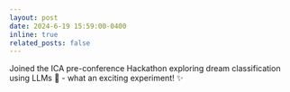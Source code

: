 ```yaml
---
layout: post
date: 2024-6-19 15:59:00-0400
inline: true
related_posts: false
---
```


Joined the ICA pre-conference Hackathon exploring dream classification using LLMs 🤖 - what an exciting experiment! ✨
